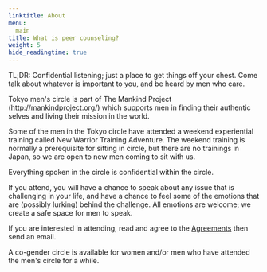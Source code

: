 ```yaml
---
linktitle: About
menu:
  main
title: What is peer counseling?
weight: 5
hide_readingtime: true
---
```


TL;DR: Confidential listening; just a place to get things off your chest.
Come talk about whatever is important to you, and be heard by men who
care.

Tokyo men's circle is part of The Mankind Project
(http://mankindproject.org/) which supports men in finding their
authentic selves and living their mission in the world.

Some of the men in the Tokyo circle have attended a weekend
experiential training called New Warrior Training Adventure.  The
weekend training is normally a prerequisite for sitting in circle, but
there are no trainings in Japan, so we are open to new men coming to
sit with us.


Everything spoken in the circle is confidential within the circle.  

If you attend, you will have a chance to speak about any issue that is
challenging in your life, and have a chance to feel some of the
emotions that are (possibly lurking) behind the challenge. All
emotions are welcome; we create a safe space for men to speak.

If you are interested in attending, read and agree to the
[Agreements](/agreements) then send an email.



A co-gender circle is available for women and/or men who have attended
the men's circle for a while.
